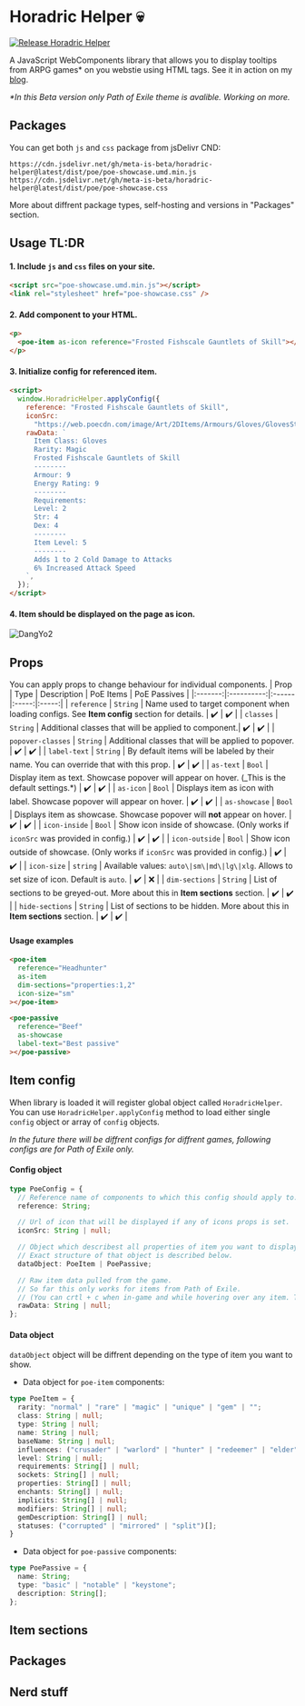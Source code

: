 # Horadric Helper 💀

[![Release Horadric Helper](https://github.com/meta-is-beta/horadric-helper/actions/workflows/release.yml/badge.svg?branch=main)](https://github.com/meta-is-beta/horadric-helper/actions/workflows/release.yml)

A JavaScript WebComponents library that allows you to display tooltips from ARPG games\* on you webstie using HTML tags. See it in action on my [blog](https://meta-is-beta.com/?p=40).

_\*In this Beta version only Path of Exile theme is avalible. Working on more._

## Packages

You can get both `js` and `css` package from jsDelivr CND:

```url
https://cdn.jsdelivr.net/gh/meta-is-beta/horadric-helper@latest/dist/poe/poe-showcase.umd.min.js
https://cdn.jsdelivr.net/gh/meta-is-beta/horadric-helper@latest/dist/poe/poe-showcase.css
```

More about diffrent package types, self-hosting and versions in "Packages" section.

## Usage TL:DR

#### 1. Include `js` and `css` files on your site.

```html
<script src="poe-showcase.umd.min.js"></script>
<link rel="stylesheet" href="poe-showcase.css" />
```

#### 2. Add component to your HTML.

```html
<p>
  <poe-item as-icon reference="Frosted Fishscale Gauntlets of Skill"></poe-item>
</p>
```

#### 3. Initialize config for referenced item.

```html
<script>
  window.HoradricHelper.applyConfig({
    reference: "Frosted Fishscale Gauntlets of Skill",
    iconSrc:
      "https://web.poecdn.com/image/Art/2DItems/Armours/Gloves/GlovesStrDex1.png",
    rawData: `
      Item Class: Gloves
      Rarity: Magic
      Frosted Fishscale Gauntlets of Skill
      --------
      Armour: 9
      Energy Rating: 9
      --------
      Requirements:
      Level: 2
      Str: 4
      Dex: 4
      --------
      Item Level: 5
      --------
      Adds 1 to 2 Cold Damage to Attacks
      6% Increased Attack Speed
    `,
  });
</script>
```

#### 4. Item should be displayed on the page as icon.

![DangYo2](https://meta-is-beta.com/wp-content/uploads/2021/05/de7b6ac2f1887243b844b831f4263347.gif)

## Props

You can apply props to change behaviour for individual components.
| Prop | Type | Description | PoE Items | PoE Passives |
|:-------:|:----------:|:------|:-----:|:-----:|
| `reference` | `String` | Name used to target component when loading configs. See **Item config** section for details. | :heavy_check_mark: | :heavy_check_mark: |
| `classes` | `String` | Additional classes that will be applied to component.| :heavy_check_mark: | :heavy_check_mark: |
| `popover-classes` | `String` | Additional classes that will be applied to popover. | :heavy_check_mark: | :heavy_check_mark: |
| `label-text` | `String` | By default items will be labeled by their name. You can override that with this prop. | :heavy_check_mark: | :heavy_check_mark: |
| `as-text` | `Bool` | Display item as text. Showcase popover will appear on hover. (\_This is the default settings.\*) | :heavy_check_mark: | :heavy_check_mark: |
| `as-icon` | `Bool` | Displays item as icon with label. Showcase popover will appear on hover. | :heavy_check_mark: | :heavy_check_mark: |
| `as-showcase` | `Bool` | Displays item as showcase. Showcase popover will **not** appear on hover. | :heavy_check_mark: | :heavy_check_mark: |
| `icon-inside` | `Bool` | Show icon inside of showcase. (Only works if `iconSrc` was provided in config.) | :heavy_check_mark: | :heavy_check_mark: |
| `icon-outside` | `Bool` | Show icon outside of showcase. (Only works if `iconSrc` was provided in config.) | :heavy_check_mark: | :heavy_check_mark: |
| `icon-size` | `string` | Available values: `auto\|sm\|md\|lg\|xlg`. Allows to set size of icon. Default is `auto`. | :heavy_check_mark: | :x: |
| `dim-sections` | `String` | List of sections to be greyed-out. More about this in **Item sections** section. | :heavy_check_mark: | :heavy_check_mark: |
| `hide-sections` | `String` | List of sections to be hidden. More about this in **Item sections** section. | :heavy_check_mark: | :heavy_check_mark: |

#### Usage examples

```html
<poe-item
  reference="Headhunter"
  as-item
  dim-sections="properties:1,2"
  icon-size="sm"
></poe-item>
```

```html
<poe-passive
  reference="Beef"
  as-showcase
  label-text="Best passive"
></poe-passive>
```

## Item config

When library is loaded it will register global object called `HoradricHelper`.
You can use `HoradricHelper.applyConfig` method to load either single `config` object or array of `config` objects.

_In the future there will be diffrent configs for diffrent games, following configs are for Path of Exile only._

#### Config object

```typescript
type PoeConfig = {
  // Reference name of components to which this config should apply to.
  reference: String;

  // Url of icon that will be displayed if any of icons props is set.
  iconSrc: String | null;

  // Object which describest all properties of item you want to display.
  // Exact structure of that object is described below.
  dataObject: PoeItem | PoePassive;

  // Raw item data pulled from the game.
  // So far this only works for items from Path of Exile.
  // (You can crtl + c when in-game and while hovering over any item. This will copy that item's raw data to clipboard)
  rawData: String | null;
};
```

#### Data object
`dataObject` object will be diffrent depending on the type of item you want  to show.

- Data object for ``poe-item`` components:
```typescript
type PoeItem = {
  rarity: "normal" | "rare" | "magic" | "unique" | "gem" | "";
  class: String | null;
  type: String | null;
  name: String | null;
  baseName: String | null;
  influences: ("crusader" | "warlord" | "hunter" | "redeemer" | "elder" | "shaper" | "replica" | "")[];
  level: String | null;
  requirements: String[] | null;
  sockets: String[] | null;
  properties: String[] | null;
  enchants: String[] | null;
  implicits: String[] | null;
  modifiers: String[] | null;
  gemDescription: String[] | null;
  statuses: ("corrupted" | "mirrored" | "split")[];
}
```
- Data object for `poe-passive` components:
```typescript
type PoePassive = {
  name: String;
  type: "basic" | "notable" | "keystone";
  description: String[];
};
```
## Item sections

## Packages

## Nerd stuff
